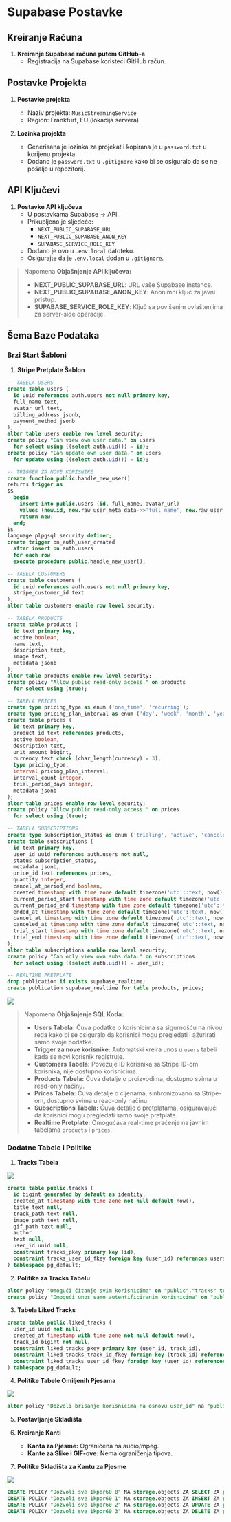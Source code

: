 # Supabase Postavke

## Kreiranje Računa

1. **Kreiranje Supabase računa putem GitHub-a**
   - Registracija na Supabase koristeći GitHub račun.

## Postavke Projekta

1. **Postavke projekta**
   - Naziv projekta: `MusicStreamingService`
   - Region: Frankfurt, EU (lokacija servera)

2. **Lozinka projekta**
   - Generisana je lozinka za projekat i kopirana je u `password.txt` u korijenu projekta.
   - Dodano je `password.txt` u `.gitignore` kako bi se osiguralo da se ne pošalje u repozitorij.

## API Ključevi

1. **Postavke API ključeva**
   - U postavkama Supabase -> API.
   - Prikupljeno je sljedeće:
      - `NEXT_PUBLIC_SUPABASE_URL`
      - `NEXT_PUBLIC_SUPABASE_ANON_KEY`
      - `SUPABASE_SERVICE_ROLE_KEY`
   - Dodano je ovo u `.env.local` datoteku.
   - Osigurajte da je `.env.local` dodan u `.gitignore`.

> Napomena
> **Objašnjenje API ključeva:**
> - **NEXT_PUBLIC_SUPABASE_URL**: URL vaše Supabase instance.
> - **NEXT_PUBLIC_SUPABASE_ANON_KEY**: Anonimni ključ za javni pristup.
> - **SUPABASE_SERVICE_ROLE_KEY**: Ključ sa povišenim ovlaštenjima za server-side operacije.

## Šema Baze Podataka

### Brzi Start Šabloni

1. **Stripe Pretplate Šablon**

```sql
-- TABELA USERS
create table users (
  id uuid references auth.users not null primary key,
  full_name text,
  avatar_url text,
  billing_address jsonb,
  payment_method jsonb
);
alter table users enable row level security;
create policy "Can view own user data." on users
  for select using ((select auth.uid()) = id);
create policy "Can update own user data." on users
  for update using ((select auth.uid()) = id);

-- TRIGGER ZA NOVE KORISNIKE
create function public.handle_new_user()
returns trigger as
$$
  begin
    insert into public.users (id, full_name, avatar_url)
    values (new.id, new.raw_user_meta_data->>'full_name', new.raw_user_meta_data->>'avatar_url');
    return new;
  end;
$$
language plpgsql security definer;
create trigger on_auth_user_created
  after insert on auth.users
  for each row
  execute procedure public.handle_new_user();

-- TABELA CUSTOMERS
create table customers (
  id uuid references auth.users not null primary key,
  stripe_customer_id text
);
alter table customers enable row level security;

-- TABELA PRODUCTS
create table products (
  id text primary key,
  active boolean,
  name text,
  description text,
  image text,
  metadata jsonb
);
alter table products enable row level security;
create policy "Allow public read-only access." on products
  for select using (true);

-- TABELA PRICES
create type pricing_type as enum ('one_time', 'recurring');
create type pricing_plan_interval as enum ('day', 'week', 'month', 'year');
create table prices (
  id text primary key,
  product_id text references products,
  active boolean,
  description text,
  unit_amount bigint,
  currency text check (char_length(currency) = 3),
  type pricing_type,
  interval pricing_plan_interval,
  interval_count integer,
  trial_period_days integer,
  metadata jsonb
);
alter table prices enable row level security;
create policy "Allow public read-only access." on prices
  for select using (true);

-- TABELA SUBSCRIPTIONS
create type subscription_status as enum ('trialing', 'active', 'canceled', 'incomplete', 'incomplete_expired', 'past_due', 'unpaid');
create table subscriptions (
  id text primary key,
  user_id uuid references auth.users not null,
  status subscription_status,
  metadata jsonb,
  price_id text references prices,
  quantity integer,
  cancel_at_period_end boolean,
  created timestamp with time zone default timezone('utc'::text, now()) not null,
  current_period_start timestamp with time zone default timezone('utc'::text, now()) not null,
  current_period_end timestamp with time zone default timezone('utc'::text, now()) not null,
  ended_at timestamp with time zone default timezone('utc'::text, now()),
  cancel_at timestamp with time zone default timezone('utc'::text, now()),
  canceled_at timestamp with time zone default timezone('utc'::text, now()),
  trial_start timestamp with time zone default timezone('utc'::text, now()),
  trial_end timestamp with time zone default timezone('utc'::text, now())
);
alter table subscriptions enable row level security;
create policy "Can only view own subs data." on subscriptions
  for select using ((select auth.uid()) = user_id);

-- REALTIME PRETPLATE
drop publication if exists supabase_realtime;
create publication supabase_realtime for table products, prices;
```

![](../../images/1-Tables-Created.png)

> Napomena
> **Objašnjenje SQL Koda:**
> - **Users Tabela:** Čuva podatke o korisnicima sa sigurnošću na nivou reda kako bi se osiguralo da korisnici mogu pregledati i ažurirati samo svoje podatke.
> - **Trigger za nove korisnike:** Automatski kreira unos u `users` tabeli kada se novi korisnik registruje.
> - **Customers Tabela:** Povezuje ID korisnika sa Stripe ID-om korisnika, nije dostupno korisnicima.
> - **Products Tabela:** Čuva detalje o proizvodima, dostupno svima u read-only načinu.
> - **Prices Tabela:** Čuva detalje o cijenama, sinhronizovano sa Stripe-om, dostupno svima u read-only načinu.
> - **Subscriptions Tabela:** Čuva detalje o pretplatama, osiguravajući da korisnici mogu pregledati samo svoje pretplate.
> - **Realtime Pretplate:** Omogućava real-time praćenje na javnim tabelama `products` i `prices`.

### Dodatne Tabele i Politike

1. **Tracks Tabela**

![](../../images/2-Table-Policies.png)

```sql
create table public.tracks (
  id bigint generated by default as identity,
  created_at timestamp with time zone not null default now(),
  title text null,
  track_path text null,
  image_path text null,
  gif_path text null,
  author
  text null,
  user_id uuid null,
  constraint tracks_pkey primary key (id),
  constraint tracks_user_id_fkey foreign key (user_id) references users (id) on delete cascade
) tablespace pg_default;
```

2. **Politike za Tracks Tabelu**

```sql
alter policy "Omogući čitanje svim korisnicima" on "public"."tracks" to public using (true);
create policy "Omogući unos samo autentificiranim korisnicima" on "public"."tracks" as PERMISSIVE for INSERT to authenticated with check (true);
```

3. **Tabela Liked Tracks**

```sql
create table public.liked_tracks (
  user_id uuid not null,
  created_at timestamp with time zone not null default now(),
  track_id bigint not null,
  constraint liked_tracks_pkey primary key (user_id, track_id),
  constraint liked_tracks_track_id_fkey foreign key (track_id) references tracks (id) on delete cascade,
  constraint liked_tracks_user_id_fkey foreign key (user_id) references users (id) on delete cascade
) tablespace pg_default;
```

4. **Politike Tabele Omiljenih Pjesama**

![](../../images/3-Bucket-Policies.png)

```sql
alter policy "Dozvoli brisanje korisnicima na osnovu user_id" na "public"."liked_tracks" za javno korištenje (((SELECT auth.uid() AS uid) = user_id));
```

5. **Postavljanje Skladišta**

1. **Kreiranje Kanti**
    - **Kanta za Pjesme:** Ograničena na audio/mpeg.
    - **Kante za Slike i GIF-ove:** Nema ograničenja tipova.

2. **Politike Skladišta za Kantu za Pjesme**

![](../../images/Liked-Tracks-RLS-Policies.png)

```sql
CREATE POLICY "Dozvoli sve 1kpor60 0" NA storage.objects ZA SELECT ZA public KORIŠTENJEM (bucket_id = 'pjesme');
CREATE POLICY "Dozvoli sve 1kpor60 1" NA storage.objects ZA INSERT ZA public SA PROVJEROM (bucket_id = 'pjesme');
CREATE POLICY "Dozvoli sve 1kpor60 2" NA storage.objects ZA UPDATE ZA public KORIŠTENJEM (bucket_id = 'pjesme');
CREATE POLICY "Dozvoli sve 1kpor60 3" NA storage.objects ZA DELETE ZA public KORIŠTENJEM (bucket_id = 'pjesme');
```

